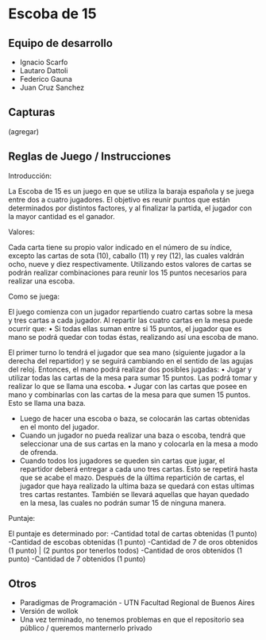 # Escoba de 15

## Equipo de desarrollo

- Ignacio Scarfo
- Lautaro Dattoli
- Federico Gauna
- Juan Cruz Sanchez

## Capturas

(agregar)

## Reglas de Juego / Instrucciones

Introducción:

La Escoba de 15 es un juego en que se utiliza la baraja española y se juega entre dos a cuatro jugadores. El objetivo es reunir puntos que están determinados por distintos factores, y al finalizar la partida, el jugador con la mayor cantidad es el ganador.

Valores:

Cada carta tiene su propio valor indicado en el número de su índice, excepto las cartas de sota (10), caballo (11) y rey (12), las cuales valdrán ocho, nueve y diez respectivamente.
Utilizando estos valores de cartas se podrán realizar combinaciones para reunir los 15 puntos necesarios para realizar una escoba.

Como se juega:

El juego comienza con un jugador repartiendo cuatro cartas sobre la mesa y tres cartas a cada jugador. Al repartir las cuatro cartas en la mesa puede ocurrir que:
  •	Si todas ellas suman entre si 15 puntos, el jugador que es mano se podrá quedar con todas éstas, realizando así una escoba de mano. 

El primer turno lo tendrá el jugador que sea mano (siguiente jugador a la derecha del repartidor) y se seguirá cambiando en el sentido de las agujas del reloj. Entonces, el mano podrá realizar dos posibles jugadas:
  •	Jugar y utilizar todas las cartas de la mesa para sumar 15 puntos. Las podrá tomar y realizar lo que se llama una escoba.
  •	Jugar con las cartas que posee en mano y combinarlas con las cartas de la mesa para que sumen 15 puntos. Esto se llama una baza.

- Luego de hacer una escoba o baza, se colocarán las cartas obtenidas en el monto del jugador.
- Cuando un jugador no pueda realizar una baza o escoba, tendrá que seleccionar una de sus cartas en la mano y colocarla en la mesa a modo de ofrenda.
- Cuando todos los jugadores se queden sin cartas que jugar, el repartidor deberá entregar a cada uno tres cartas. Esto se repetirá hasta que se acabe el mazo. Después de la última repartición de cartas, el jugador que haya realizado la ultima baza se quedará con estas ultimas tres cartas restantes. También se llevará aquellas que hayan quedado en la mesa, las cuales no podrán sumar 15 de ninguna manera.

Puntaje:

El puntaje es determinado por:
-Cantidad total de cartas obtenidas (1 punto)
-Cantidad de escobas obtenidas (1 punto)
-Cantidad de 7 de oros obtenidos (1 punto) | (2 puntos por tenerlos todos)
-Cantidad de oros obtenidos (1 punto)
-Cantidad de 7 obtenidos (1 punto)

## Otros

- Paradigmas de Programación - UTN Facultad Regional de Buenos Aires
- Versión de wollok
- Una vez terminado, no tenemos problemas en que el repositorio sea público / queremos manternerlo privado
